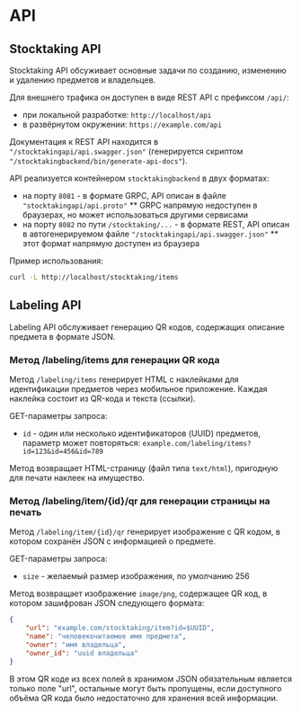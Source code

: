 # API

## Stocktaking API

Stocktaking API обсуживает основные задачи по созданию, изменению и удалению предметов и владельцев.

Для внешнего трафика он доступен в виде REST API с префиксом `/api/`:

* при локальной разработке: `http://localhost/api`
* в развёрнутом окружении: `https://example.com/api`

Документация к REST API находится в `"/stocktakingapi/api.swagger.json"` (генерируется скриптом `"/stocktakingbackend/bin/generate-api-docs"`).

API реализуется контейнером `stocktakingbackend` в двух форматах:

* на порту `8081` - в формате GRPC, API описан в файле `"stocktakingapi/api.proto"`
** GRPC напрямую недоступен в браузерах, но может использоваться другими сервисами
* на порту `8082` по пути `/stocktaking/...` - в формате REST, API описан в автогенерируемом файле `"/stocktakingapi/api.swagger.json"`
** этот формат напрямую доступен из браузера

Пример использования:

```bash
curl -L http://localhost/stocktaking/items
```

## Labeling API

Labeling API обслуживает генерацию QR кодов, содержащих описание предмета в формате JSON.

### Метод /labeling/items для генерации QR кода

Метод `/labeling/items` генерирует HTML с наклейками для идентификации предметов через мобильное приложение. Каждая наклейка состоит из QR-кода и текста (ссылки).

GET-параметры запроса:

* `id` - один или несколько идентификаторов (UUID) предметов, параметр может повторяться: `example.com/labeling/items?id=123&id=456&id=789`

Метод возвращает HTML-страницу (файл типа `text/html`), пригодную для печати наклеек на имущество.

### Метод /labeling/item/{id}/qr для генерации страницы на печать

Метод `/labeling/item/{id}/qr` генерирует изображение с QR кодом, в котором сохранён JSON с информацией о предмете.

GET-параметры запроса:

* `size` - желаемый размер изображения, по умолчанию 256

Метод возвращает изображение `image/png`, содержащее QR код, в котором зашифрован JSON следующего формата:

```json
{
    "url": "example.com/stocktaking/item?id=$UUID",
    "name": "человекочитаемое имя предмета",
    "owner": "имя владельца",
    "owner_id": "uuid владельца"
}
```

В этом QR коде из всех полей в хранимом JSON обязательным является только поле "url", остальные могут быть пропущены, если доступного объёма QR кода было недостаточно для хранения всей информации.